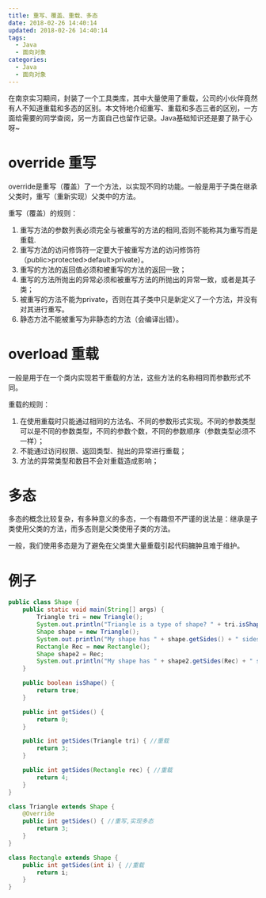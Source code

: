```yaml
---
title: 重写、覆盖、重载、多态
date: 2018-02-26 14:40:14
updated: 2018-02-26 14:40:14
tags:
  - Java
  - 面向对象
categories: 
  - Java
  - 面向对象
---
```


在南京实习期间，封装了一个工具类库，其中大量使用了重载，公司的小伙伴竟然有人不知道重载和多态的区别。本文特地介绍重写、重载和多态三者的区别，一方面给需要的同学查阅，另一方面自己也留作记录。Java基础知识还是要了熟于心呀~

<!-- more -->

# override 重写
override是重写（覆盖）了一个方法，以实现不同的功能。一般是用于子类在继承父类时，重写（重新实现）父类中的方法。

重写（覆盖）的规则：
1. 重写方法的参数列表必须完全与被重写的方法的相同,否则不能称其为重写而是重载.
2. 重写方法的访问修饰符一定要大于被重写方法的访问修饰符（public>protected>default>private）。
3. 重写的方法的返回值必须和被重写的方法的返回一致；
4. 重写的方法所抛出的异常必须和被重写方法的所抛出的异常一致，或者是其子类；
5. 被重写的方法不能为private，否则在其子类中只是新定义了一个方法，并没有对其进行重写。
6. 静态方法不能被重写为非静态的方法（会编译出错）。

# overload 重载
一般是用于在一个类内实现若干重载的方法，这些方法的名称相同而参数形式不同。

重载的规则：
1. 在使用重载时只能通过相同的方法名、不同的参数形式实现。不同的参数类型可以是不同的参数类型，不同的参数个数，不同的参数顺序（参数类型必须不一样）；
2. 不能通过访问权限、返回类型、抛出的异常进行重载；
3. 方法的异常类型和数目不会对重载造成影响；

# 多态
多态的概念比较复杂，有多种意义的多态，一个有趣但不严谨的说法是：继承是子类使用父类的方法，而多态则是父类使用子类的方法。

一般，我们使用多态是为了避免在父类里大量重载引起代码臃肿且难于维护。

# 例子
```Java
public class Shape {
    public static void main(String[] args) {
        Triangle tri = new Triangle();
        System.out.println("Triangle is a type of shape? " + tri.isShape());// 继承
        Shape shape = new Triangle();
        System.out.println("My shape has " + shape.getSides() + " sides."); // 多态
        Rectangle Rec = new Rectangle();
        Shape shape2 = Rec;
        System.out.println("My shape has " + shape2.getSides(Rec) + " sides."); //重载
    }

    public boolean isShape() {
        return true;
    }

    public int getSides() {
        return 0;
    }

    public int getSides(Triangle tri) { //重载
        return 3;
    }

    public int getSides(Rectangle rec) { //重载
        return 4;
    }
}

class Triangle extends Shape {
    @Override
    public int getSides() { //重写,实现多态
        return 3;
    }
}

class Rectangle extends Shape {
    public int getSides(int i) { //重载
        return i;
    }
}
```